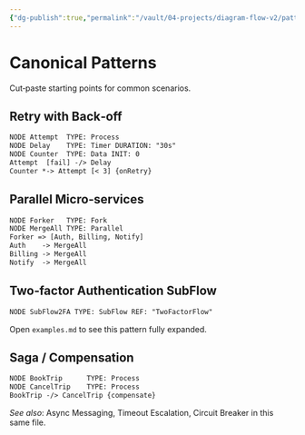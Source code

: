```yaml
---
{"dg-publish":true,"permalink":"/vault/04-projects/diagram-flow-v2/patterns/"}
---
```


# Canonical Patterns

Cut‑paste starting points for common scenarios.

## Retry with Back‑off
```txt
NODE Attempt  TYPE: Process
NODE Delay    TYPE: Timer DURATION: "30s"
NODE Counter  TYPE: Data INIT: 0
Attempt  [fail] -/> Delay
Counter *-> Attempt [< 3] {onRetry}
```

## Parallel Micro‑services
```txt
NODE Forker   TYPE: Fork
NODE MergeAll TYPE: Parallel
Forker => [Auth, Billing, Notify]
Auth    -> MergeAll
Billing -> MergeAll
Notify  -> MergeAll
```

## Two‑factor Authentication SubFlow
```txt
NODE SubFlow2FA TYPE: SubFlow REF: "TwoFactorFlow"
```
Open `examples.md` to see this pattern fully expanded.

## Saga / Compensation
```txt
NODE BookTrip      TYPE: Process
NODE CancelTrip    TYPE: Process
BookTrip -/> CancelTrip {compensate}
```

*See also*: Async Messaging, Timeout Escalation, Circuit Breaker in this same file.

